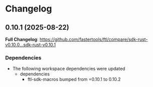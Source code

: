 # Changelog

## 0.10.1 (2025-08-22)

**Full Changelog**: https://github.com/fastertools/ftl/compare/sdk-rust-v0.10.0...sdk-rust-v0.10.1


### Dependencies

* The following workspace dependencies were updated
  * dependencies
    * ftl-sdk-macros bumped from =0.10.1 to 0.10.2
